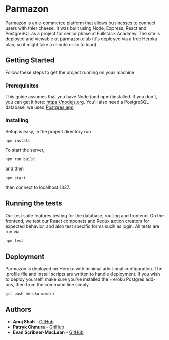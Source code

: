 # Parmazon

Parmazon is an e-commerce platform that allows businesses to connect users with thier cheese. It was built using Node, Express, React and PostgreSQL as a project for senior phase at Fullstack Acadmey. The site is deployed and viewable at parmazon.club (it's deployed via a free Heroku plan, so it might take a minute or so to load)

## Getting Started

Follow these steps to get the project running on your machine 

### Prerequisites

This guide assumes that you have Node (and npm) installed. If you don't, you can get it here: https://nodejs.org.
You'll also need a PostgreSQL database, we used [Postgres.app](https://postgresapp.com/)

### Installing

Setup is easy, in the project directory run

```
npm install
```

To start the server, 

```
npm run build
```

and then

```
npm start
```

then connect to localhost:1337.

## Running the tests

Our test suite features testing for the database, routing and frontend. On the frontend, we test our React componets and Redux action creators for expected behavior, and also test specific forms such as login. All tests are run via 

```
npm test
```

## Deployment

Parmazon is deployed on Heroku with minimal additional configuration. The .profile file and install scripts are written to handle deployment. If you wish to deploy yourself, make sure you've installed the Heroku Postgres add-ons, then from the command line simply

```
git push heroku master
```

## Authors

* **Anuj Shah** - [GitHub](https://github.com/anujshah108)
* **Patryk Chmura** - [GitHub](https://github.com/pchmura)
* **Evan Scribner-MacLean** - [GitHub](https://github.com/eScribMac)